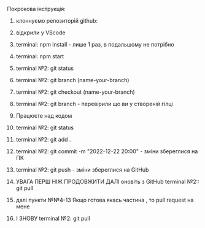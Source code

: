 Покрокова інструкція:

1. клоннуємо репозиторій github:
2. відкрили у VScode
3. terminal: npm install - лише 1 раз, в подальшому не потрібно
4. terminal: npm start
5. terminal №2: git status
6. terminal №2: git branch (name-your-branch)
7. terminal №2: git checkout (name-your-branch)
8. terminal №2: git branch - перевірили що ви у створеній гілці

9. Працюєте над кодом

10. terminal №2: git status
11. terminal №2: git add .
12. terminal №2: git commit -m "2022-12-22 20:00" - зміни збереглися на ПК
13. terminal №2: git push - зміни збереглися на GitHub

14. УВАГА ПЕРШ НІЖ ПРОДОВЖИТИ ДАЛІ оновіть з GitHub terminal №2:: git pull

15. далі пункти №№4-13 Якщо готова якась частина , то pull request на мене

16. І ЗНОВУ terminal №2: git pull
